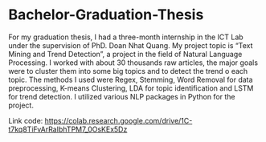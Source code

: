 # Bachelor-Graduation-Thesis
For my graduation thesis, I had a three-month internship in the ICT Lab under the supervision of PhD. Doan Nhat Quang. My project topic is “Text Mining and Trend Detection”, a project in the field of Natural Language Processing. I worked with about 30 thousands raw articles, the major goals were to cluster them into some big topics and to detect the trend o each topic. The methods I used were Regex, Stemming, Word Removal for data preprocessing, K-means Clustering, LDA for topic identification and LSTM for trend detection. I utilized various NLP packages in Python for the project.


Link code: https://colab.research.google.com/drive/1C-t7kq8TiFvArRaIbhTPM7_0OsKEx5Dz
